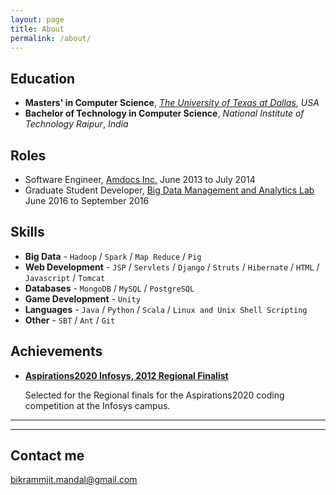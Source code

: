 ```yaml
---
layout: page
title: About
permalink: /about/
---
```




## Education

+ **Masters' in Computer Science**, [*The University of Texas at Dallas*](https://engineering.utdallas.edu/), *USA*
+ **Bachelor of Technology in Computer Science**, *National Institute of Technology Raipur*, *India*

## Roles

+ Software Engineer, [Amdocs Inc.](https://www.amdocs.com/) June 2013 to July 2014
+ Graduate Student Developer, [Big Data Management and Analytics Lab](https://engineering.utdallas.edu/) June 2016 to September 2016

## Skills

* **Big Data** - `Hadoop` / `Spark` / `Map Reduce` / `Pig`
* **Web Development** - `JSP` / `Servlets` / `Django` / `Struts` / `Hibernate` / `HTML` / `Javascript` / `Tomcat` 
* **Databases** - `MongoDB` / `MySQL` / `PostgreSQL`
* **Game Development** - `Unity`  
* **Languages** - `Java` / `Python` / `Scala` / `Linux and Unix Shell Scripting`
* **Other** - `SBT` / `Ant` / `Git`
    
    
## Achievements


* [**Aspirations2020 Infosys, 2012 Regional Finalist**](#) 
   
   Selected for the Regional finals for the Aspirations2020 coding competition at the Infosys campus.

***


***


## Contact me

[bikrammjit.mandal@gmail.com](mailto:bikrammjit.mandal@gmail.com)